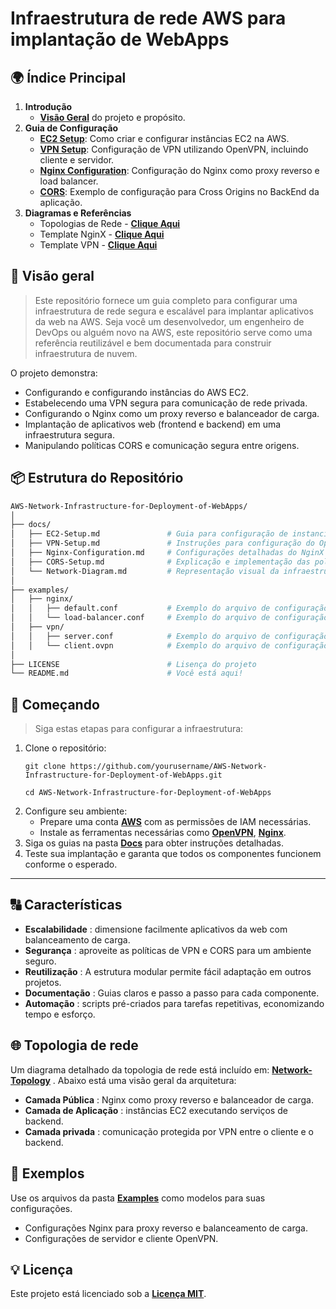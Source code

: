 # Infraestrutura de rede AWS para implantação de WebApps

## 🌍 Índice Principal

1. **Introdução**
    - [**Visão Geral**](#-visão-geral) do projeto e propósito.
2. **Guia de Configuração**
    - <a href="/docs/EC2-Setup.md">**EC2 Setup**</a>: Como criar e configurar instâncias EC2 na AWS.
    - <a href="/docs/VPN-Setup.md">**VPN Setup**</a>: Configuração de VPN utilizando OpenVPN, incluindo cliente e servidor.
    - <a href="/docs/Nginx-Configuration.md">**Nginx Configuration**</a>: Configuração do Nginx como proxy reverso e load balancer.
    - <a href="/docs/CORS.md">**CORS**</a>: Exemplo de configuração para Cross Origins no BackEnd da aplicação.
3. **Diagramas e Referências**
    - Topologias de Rede - <a href="/docs/img/Network-Topology.png">**Clique Aqui**</a>
    - Template NginX - <a href="/examples/nginx/">**Clique Aqui**</a>
    - Template VPN - <a href="/examples/vpn/">**Clique Aqui**</a>

## 📌 Visão geral

> Este repositório fornece um guia completo para configurar uma infraestrutura de rede segura e escalável para implantar aplicativos da web na AWS. Seja você um desenvolvedor, um engenheiro de DevOps ou alguém novo na AWS, este repositório serve como uma referência reutilizável e bem documentada para construir infraestrutura de nuvem.

O projeto demonstra:

* Configurando e configurando instâncias do AWS EC2.
* Estabelecendo uma VPN segura para comunicação de rede privada.
* Configurando o Nginx como um proxy reverso e balanceador de carga.
* Implantação de aplicativos web (frontend e backend) em uma infraestrutura segura.
* Manipulando políticas CORS e comunicação segura entre origens.

## 📦 Estrutura do Repositório

```bash
AWS-Network-Infrastructure-for-Deployment-of-WebApps/
│
├── docs/
│   ├── EC2-Setup.md               # Guia para configuração de instancias EC2
│   ├── VPN-Setup.md               # Instruções para configuração do OpenVPN
│   ├── Nginx-Configuration.md     # Configurações detalhadas do NginX + configurações do Proxy Reverso
│   ├── CORS-Setup.md              # Explicação e implementação das politicas de CORS
│   └── Network-Diagram.md         # Representação visual da infraestrutura de Rede
│
├── examples/
│   ├── nginx/
│   │   ├── default.conf           # Exemplo do arquivo de configuração NginX
│   │   └── load-balancer.conf     # Exemplo do arquivo de configuração do Load Balancer
│   ├── vpn/
│   │   ├── server.conf            # Exemplo do arquivo de configuração do Server OpenVPN
│   │   └── client.ovpn            # Exemplo do arquivo de configuração do Cliente OpenVPN
│
├── LICENSE                        # Lisença do projeto
└── README.md                      # Você está aqui!
```

## 🔰 Começando

>Siga estas etapas para configurar a infraestrutura:

<ol>
<li>
Clone o repositório:<br>

    git clone https://github.com/yourusername/AWS-Network-Infrastructure-for-Deployment-of-WebApps.git

    cd AWS-Network-Infrastructure-for-Deployment-of-WebApps
</li>
<li>
Configure seu ambiente:
<br>
    <ul>
        <li>
            Prepare uma conta <a href="https://aws.amazon.com/pt/free/?gclid=CjwKCAiA3ZC6BhBaEiwAeqfvyrw2rtc1HfyzoWWtt6mO1fQiXwAkCV2UEng6-62EzV1e2EXr3u5uvxoCS-sQAvD_BwE&trk=2ee11bb2-bc40-4546-9852-2c4ad8e8f646&sc_channel=ps&ef_id=CjwKCAiA3ZC6BhBaEiwAeqfvyrw2rtc1HfyzoWWtt6mO1fQiXwAkCV2UEng6-62EzV1e2EXr3u5uvxoCS-sQAvD_BwE:G:s&s_kwcid=AL!4422!3!696214219374!e!!g!!aws!15278604629!130587771740&all-free-tier.sort-by=item.additionalFields.SortRank&all-free-tier.sort-order=asc&awsf.Free%20Tier%20Types=*all&awsf.Free%20Tier%20Categories=*all" target="_blank"><b>AWS</b></a> com as permissões de IAM necessárias.
        </li>
        <li>
            Instale as ferramentas necessárias como  <a href="https://openvpn.net/community-downloads/" target="_blank"><b>OpenVPN</b></a>,  <a href="https://nginx.org/en/download.html" target="_blank"><b>Nginx</b></a>.
        </li>
    </ul>
</li>
<li>
Siga os guias na pasta <a href="/docs/"><b>Docs</b></a> para obter instruções detalhadas.
</li>
<li>
Teste sua implantação e garanta que todos os componentes funcionem conforme o esperado.
</li>
</ol>

---

## 🔠 Características
- **Escalabilidade** : dimensione facilmente aplicativos da web com balanceamento de carga.
- **Segurança** : aproveite as políticas de VPN e CORS para um ambiente seguro.
- **Reutilização** : A estrutura modular permite fácil adaptação em outros projetos.
- **Documentação** : Guias claros e passo a passo para cada componente.
- **Automação** : scripts pré-criados para tarefas repetitivas, economizando tempo e esforço.

## 🌐 Topologia de rede
Um diagrama detalhado da topologia de rede está incluído em: <a href="/docs/img/Network-Topology.png">**Network-Topology**</a> . Abaixo está uma visão geral da arquitetura:

- **Camada Pública** : Nginx como proxy reverso e balanceador de carga.
- **Camada de Aplicação** : instâncias EC2 executando serviços de backend.
- **Camada privada** : comunicação protegida por VPN entre o cliente e o backend.

## 🧾 Exemplos
Use os arquivos da pasta <a href="/examples/">**Examples**</a> como modelos para suas configurações.

- Configurações Nginx para proxy reverso e balanceamento de carga.
- Configurações de servidor e cliente OpenVPN.

## 💡 Licença
Este projeto está licenciado sob a <a href="https://opensource.org/license/mit" target="_blank"><b>Licença MIT</b></a>.